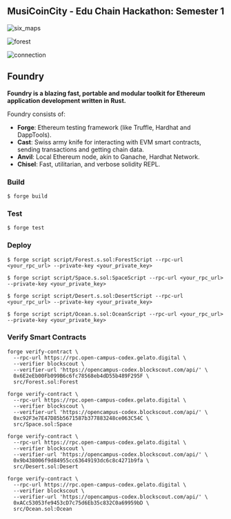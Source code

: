 ## MusiCoinCity - Edu Chain Hackathon: Semester 1
![six_maps](https://github.com/user-attachments/assets/6c8cb1fb-bd9b-40ac-907f-67bfc9b2a06e)

![forest](https://github.com/user-attachments/assets/e5dbed7b-2c97-461e-b2ba-f952be4c4406)

![connection](https://github.com/user-attachments/assets/b7be73de-b9a2-4b96-9ea1-4c732f6dda29)


## Foundry

**Foundry is a blazing fast, portable and modular toolkit for Ethereum application development written in Rust.**

Foundry consists of:

-   **Forge**: Ethereum testing framework (like Truffle, Hardhat and DappTools).
-   **Cast**: Swiss army knife for interacting with EVM smart contracts, sending transactions and getting chain data.
-   **Anvil**: Local Ethereum node, akin to Ganache, Hardhat Network.
-   **Chisel**: Fast, utilitarian, and verbose solidity REPL.


### Build

```shell
$ forge build
```

### Test

```shell
$ forge test
```

### Deploy

```shell
$ forge script script/Forest.s.sol:ForestScript --rpc-url <your_rpc_url> --private-key <your_private_key>
```
```shell
$ forge script script/Space.s.sol:SpaceScript --rpc-url <your_rpc_url> --private-key <your_private_key>
```
```shell
$ forge script script/Desert.s.sol:DesertScript --rpc-url <your_rpc_url> --private-key <your_private_key>
```
```shell
$ forge script script/Ocean.s.sol:OceanScript --rpc-url <your_rpc_url> --private-key <your_private_key>
```

### Verify Smart Contracts

```shell
forge verify-contract \
  --rpc-url https://rpc.open-campus-codex.gelato.digital \
  --verifier blockscout \
  --verifier-url 'https://opencampus-codex.blockscout.com/api/' \
  0x6E2eEb00Fb099B6c6fc78568eb4dD55b489F295F \
  src/Forest.sol:Forest
```
```shell
forge verify-contract \
  --rpc-url https://rpc.open-campus-codex.gelato.digital \
  --verifier blockscout \
  --verifier-url 'https://opencampus-codex.blockscout.com/api/' \
  0xc92F3e7E47D85b5671587b377883248ce063C54C \
  src/Space.sol:Space
```
```shell
forge verify-contract \
  --rpc-url https://rpc.open-campus-codex.gelato.digital \
  --verifier blockscout \
  --verifier-url 'https://opencampus-codex.blockscout.com/api/' \
  0x9b438006f9d84955cc63649193dc6c8c4271b9fa \
  src/Desert.sol:Desert
```
```shell
forge verify-contract \
  --rpc-url https://rpc.open-campus-codex.gelato.digital \
  --verifier blockscout \
  --verifier-url 'https://opencampus-codex.blockscout.com/api/' \
  0xACc53053fe9453cD7c75d6Eb35c832C0a69959bD \
  src/Ocean.sol:Ocean
```

